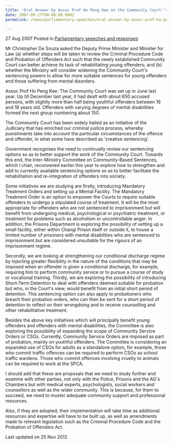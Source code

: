 ```yaml
---
title: 'Oral Answer by Assoc Prof Ho Peng Kee on the Community Court''s Sentencing Powers, 27 August 2007'
date: 2007-08-27T00:00:00.000Z
permalink: /news/parliamentary-speeches/oral-answer-by-assoc-prof-ho-peng-kee-on-the-community-court-s-sentencing-powers-27-august-2007

---
```



27 Aug 2007 Posted in [Parliamentary speeches and responses](/news/parliamentary-speeches)

Mr Christopher De Souza asked the Deputy Prime Minister and Minister for Law (a) whether steps will be taken to review the Criminal Procedure Code and Probation of Offenders Act such that the newly established Community Court can better achieve its task of rehabilitating young offenders; and (b) whether the Ministry will consider widening the Community Court's sentencing powers to allow for more suitable sentences for young offenders and those suffering from mental disorders.

Assoc Prof Ho Peng Kee: The Community Court was set up in June last year. Up till December last year, it had dealt with about 650 accused persons, with slightly more than half being youthful offenders between 16 and 18 years old. Offenders with varying degrees of mental disabilities formed the next group numbering about 150. 

The Community Court has been widely hailed as an initiative of the Judiciary that has enriched our criminal justice process, whereby punishments take into account the particular circumstances of the offence and offender, in what some have described as 'creative sentencing'. 

Government recognises the need to continually review our sentencing options so as to better support the work of the Community Court. Towards this end, the Inter-Ministry Committee on Community-Based Sentences, which I chair, reconvened earlier this year to explore how to strengthen and add to currently available sentencing options so as to better facilitate the rehabilitation and re-integration of offenders into society. 

Some initiatives we are studying are firstly, introducing Mandatory Treatment Orders and setting up a Mental Facility. The Mandatory Treatment Order is an option to empower the Courts to require suitable offenders to undergo a stipulated course of treatment. It will be the most appropriate for offenders who are not sentenced to imprisonment but will benefit from undergoing medical, psychological or psychiatric treatment, or treatment for problems such as alcoholism or uncontrollable anger. In addition, the Prisons Department is exploring the possibility of setting up a small facility, either within Changi Prison itself or outside it, to house a limited number of prisoners with mental disabilities who are sentenced to imprisonment but are considered unsuitable for the rigours of an imprisonment regime. 

Secondly, we are looking at strengthening our conditional discharge regime by injecting greater flexibility in the nature of the conditions that may be imposed when an offender is given a conditional discharge, for example, requiring him to perform community service or to pursue a course of study or vocational training. Thirdly, we are exploring the possibility of introducing Short-Term Detention to deal with offenders deemed suitable for probation but who, in the Court's view, would benefit from an initial short period of detention. This sentencing option can also apply to probationers who breach their probation orders, who can then be sent for a short period of detention to reflect on their wrongdoing and to receive counselling and other rehabilitative treatment. 

Besides the above key initiatives which will principally benefit young offenders and offenders with mental disabilities, the Committee is also exploring the possibility of expanding the scope of Community Service Orders or CSOs. Currently, Community Service Orders are imposed as part of probation, mainly on youthful offenders. The Committee is considering an expanded use of CSOs for adults as a standalone option, for example, those who commit traffic offences can be required to perform CSOs as school traffic wardens. Those who commit offences involving cruelty to animals can be required to work at the SPCA. 

I should add that these are proposals that we need to study further and examine with other parties, not only with the Police, Prisons and the AG's Chambers but with medical experts, psychologists, social workers and counsellors as well as the wider community. This is because, for them to succeed, we need to muster adequate community support and professional resources. 

Also, if they are adopted, their implementation will take time as additional resources and expertise will have to be built up, as well as amendments made to relevant legislation such as the Criminal Procedure Code and the Probation of Offenders Act.



<p class="right-side-updated">Last updated on 25 Nov 2012</p> 
